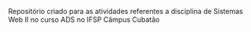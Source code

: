 Repositório criado para as atividades referentes a disciplina de Sistemas Web II no curso ADS no IFSP Câmpus Cubatão
